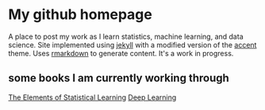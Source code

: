 # My github homepage

A place to post my work as I learn statistics, machine learning, and data science. Site implemented using [jekyll](https://jekyllrb.com/) with a modified version of the [accent](https://github.com/bk2dcradle/accent) theme. Uses [rmarkdown](http://rmarkdown.rstudio.com/) to generate content. It's a work in progress.

## some books I am currently working through
[The Elements of Statistical Learning](http://statweb.stanford.edu/~tibs/ElemStatLearn/)
[Deep Learning](http://www.deeplearningbook.org/)

